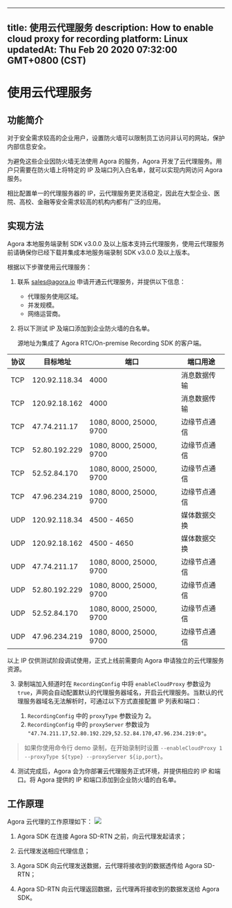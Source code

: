 
---
title: 使用云代理服务
description: How to enable cloud proxy for recording
platform: Linux
updatedAt: Thu Feb 20 2020 07:32:00 GMT+0800 (CST)
---
# 使用云代理服务
## 功能简介
对于安全需求较高的企业用户，设置防火墙可以限制员工访问非认可的网站，保护内部信息安全。

为避免这些企业因防火墙无法使用 Agora 的服务，Agora 开发了云代理服务。用户只需要在防火墙上将特定的 IP 及端口列入白名单，就可以实现内网访问 Agora 服务。

相比配置单一的代理服务器的 IP，云代理服务更灵活稳定，因此在大型企业、医院、高校、金融等安全需求较高的机构内都有广泛的应用。

## 实现方法
<div class="note alert">Agora 本地服务端录制 SDK v3.0.0 及以上版本支持云代理服务，使用云代理服务前请确保你已经下载并集成本地服务端录制 SDK v3.0.0 及以上版本。</div>

根据以下步骤使用云代理服务：

1. 联系 [sales@agora.io](mailto:support@agora.io) 申请开通云代理服务，并提供以下信息：

   - 代理服务使用区域。
   - 并发规模。
   - 网络运营商。

2. 将以下测试 IP 及端口添加到企业防火墙的白名单。

   源地址为集成了 Agora RTC/On-premise Recording SDK 的客户端。
 
| 协议 | 目标地址      | 端口                    | 端口用途     |
| ---- | ------------- | ----------------------- | ------------ |
| TCP  | 120.92.118.34 | 4000                    | 消息数据传输 |
| TCP  | 120.92.18.162 | 4000                    | 消息数据传输 |
| TCP  | 47.74.211.17  | 1080, 8000, 25000, 9700 | 边缘节点通信 |
| TCP  | 52.80.192.229 | 1080, 8000, 25000, 9700 | 边缘节点通信 |
| TCP  | 52.52.84.170  | 1080, 8000, 25000, 9700 | 边缘节点通信 |
| TCP  | 47.96.234.219 | 1080, 8000, 25000, 9700 | 边缘节点通信 |
| UDP  | 120.92.118.34 | 4500 - 4650             | 媒体数据交换 |
| UDP  | 120.92.18.162 | 4500 - 4650             | 媒体数据交换 |
| UDP  | 47.74.211.17  | 1080, 8000, 25000, 9700 | 边缘节点通信 |
| UDP  | 52.80.192.229 | 1080, 8000, 25000, 9700 | 边缘节点通信 |
| UDP  | 52.52.84.170  | 1080, 8000, 25000, 9700 | 边缘节点通信 |
| UDP  | 47.96.234.219 | 1080, 8000, 25000, 9700 | 边缘节点通信 |
	 
<div class="alert note">以上 IP 仅供测试阶段调试使用，正式上线前需要向 Agora 申请独立的云代理服务资源。</div>

3. 录制端加入频道时在 `RecordingConfig` 中将 `enableCloudProxy` 参数设为 `true`，声网会自动配置默认的代理服务器域名，开启云代理服务。当默认的代理服务器域名无法解析时，可通过以下方式直接配置 IP 列表和端口：

   1. `RecordingConfig` 中的 `proxyType` 参数设为 2。
   2. `RecordingConfig` 中的 `proxyServer` 参数设为 `"47.74.211.17,52.80.192.229,52.52.84.170,47.96.234.219:0"`。

> 如果你使用命令行 demo 录制，在开始录制时设置 `--enableCloudProxy 1 --proxyType ${type} --proxyServer ${ip,port}`。

4. 测试完成后，Agora 会为你部署云代理服务正式环境，并提供相应的 IP 和端口。将 Agora 提供的 IP 和端口添加到企业防火墙的白名单。

## 工作原理

Agora 云代理的工作原理如下：
![](https://web-cdn.agora.io/docs-files/1569400362511)

1. Agora SDK 在连接 Agora SD-RTN 之前，向云代理发起请求；

3. 云代理发送相应代理信息；
4. Agora SDK 向云代理发送数据，云代理将接收到的数据透传给 Agora SD-RTN；
5. Agora SD-RTN 向云代理返回数据，云代理再将接收到的数据发送给 Agora SDK。

